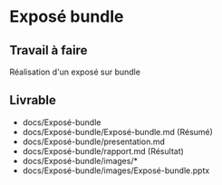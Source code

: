 # Exposé bundle
 
## Travail à faire

Réalisation d'un exposé sur bundle

## Livrable

- docs/Exposé-bundle
- docs/Exposé-bundle/Exposé-bundle.md (Résumé)
- docs/Exposé-bundle/presentation.md
- docs/Exposé-bundle/rapport.md (Résultat)
- docs/Exposé-bundle/images/*
- docs/Exposé-bundle/images/Exposé-bundle.pptx
